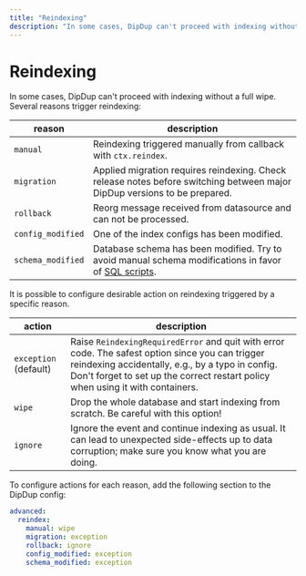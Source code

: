 ```yaml
---
title: "Reindexing"
description: "In some cases, DipDup can't proceed with indexing without a full wipe. Several reasons trigger reindexing:"
---
```


# Reindexing

In some cases, DipDup can't proceed with indexing without a full wipe. Several reasons trigger reindexing:

| reason            | description                                                                                                                    |
| ----------------- | ------------------------------------------------------------------------------------------------------------------------------ |
| `manual`          | Reindexing triggered manually from callback with `ctx.reindex`.                                                                |
| `migration`       | Applied migration requires reindexing. Check release notes before switching between major DipDup versions to be prepared.      |
| `rollback`        | Reorg message received from datasource and can not be processed.                                                               |
| `config_modified` | One of the index configs has been modified.                                                                                    |
| `schema_modified` | Database schema has been modified. Try to avoid manual schema modifications in favor of [SQL scripts](../5.advanced/3.sql.md). |

It is possible to configure desirable action on reindexing triggered by a specific reason.

| action                | description                                                                                                                                                                                                                            |
| --------------------- | -------------------------------------------------------------------------------------------------------------------------------------------------------------------------------------------------------------------------------------- |
| `exception` (default) | Raise `ReindexingRequiredError` and quit with error code. The safest option since you can trigger reindexing accidentally, e.g., by a typo in config. Don't forget to set up the correct restart policy when using it with containers. |
| `wipe`                | Drop the whole database and start indexing from scratch. Be careful with this option!                                                                                                                                                  |
| `ignore`              | Ignore the event and continue indexing as usual. It can lead to unexpected side-effects up to data corruption; make sure you know what you are doing.                                                                                  |

To configure actions for each reason, add the following section to the DipDup config:

```yaml
advanced:
  reindex:
    manual: wipe
    migration: exception
    rollback: ignore
    config_modified: exception
    schema_modified: exception
```
